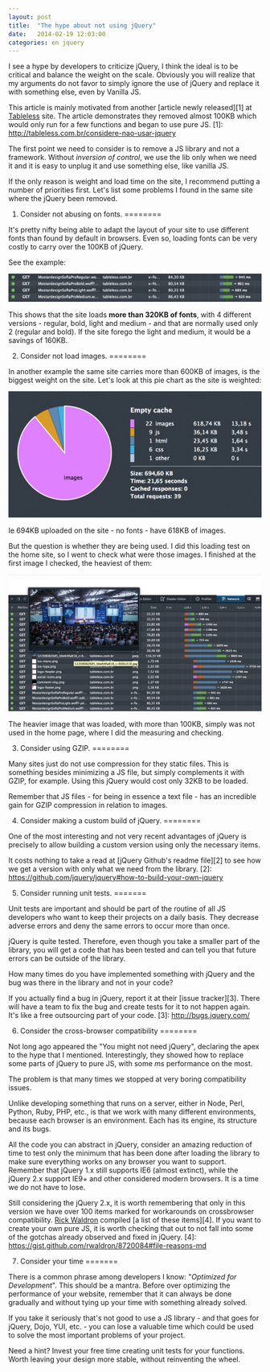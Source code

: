 ```yaml
---
layout: post
title:  "The hype about not using jQuery"
date:   2014-02-19 12:03:00
categories: en jquery
---
```


I see a hype by developers to criticize jQuery, I think the ideal is to be critical and balance the weight on the scale. Obviously you will realize that my arguments do not favor to simply ignore the use of jQuery and replace it with something else, even by Vanilla JS.

This article is mainly motivated from another [article newly released][1] at [Tableless](http://tableless.com.br) site. The article demonstrates they removed almost 100KB which would only run for a few functions and began to use pure JS.
[1]: http://tableless.com.br/considere-nao-usar-jquery

The first point we need to consider is to remove a JS library and not a framework. Without *inversion of control*, we use the lib only when we need it and it is easy to unplug it and use something else, like vanilla JS.

If the only reason is weight and load time on the site, I recommend putting a number of priorities first. Let's list some problems I found in the same site where the jQuery been removed.

1. Consider not abusing on fonts.
========

It's pretty nifty being able to adapt the layout of your site to use different fonts than found by default in browsers. Even so, loading fonts can be very costly to carry over the 100KB of jQuery.

See the example:

[![Fonts](/images/tableless-fontes.png)](/images/tableless-fontes.png)

This shows that the site loads **more than 320KB of fonts**, with 4 different versions - regular, bold, light and medium - and that are normally used only 2 (regular and bold). If the site forego the light and medium, it would be a savings of 160KB.

2. Consider not load images.
========

In another example the same site carries more than 600KB of images, is the biggest weight on the site. Let's look at this pie chart as the site is weighted:

[![Pizza chart](/images/tableless-pizza.png)](/images/tableless-pizza.png)

Ie 694KB uploaded on the site - no fonts - have 618KB of images.

But the question is whether they are being used. I did this loading test on the home site, so I went to check what were those images. I finished at the first image I checked, the heaviest of them:

[![Images](/images/tableless-imagens.png)](/images/tableless-imagens.png)

The heavier image that was loaded, with more than 100KB, simply was not used in the home page, where I did the measuring and checking.

3. Consider using GZIP.
========

Many sites just do not use compression for they static files. This is something besides minimizing a JS file, but simply complements it with GZIP, for example. Using this jQuery would cost only 32KB to be loaded.

Remember that JS files - for being in essence a text file - has an incredible gain for GZIP compression in relation to images.

4. Consider making a custom build of jQuery.
========

One of the most interesting and not very recent advantages of jQuery is precisely to allow building a custom version using only the necessary items.

It costs nothing to take a read at [jQuery Github's readme file][2] to see how we get a version with only what we need from the library.
[2]: https://github.com/jquery/jquery#how-to-build-your-own-jquery

5. Consider running unit tests.
=======

Unit tests are important and should be part of the routine of all JS developers who want to keep their projects on a daily basis. They decrease adverse errors and deny the same errors to occur more than once.

jQuery is quite tested. Therefore, even though you take a smaller part of the library, you will get a code that has been tested and can tell you that future errors can be outside of the library.

How many times do you have implemented something with jQuery and the bug was there in the library and not in your code?

If you actually find a bug in jQuery, report it at their [issue tracker][3]. There will have a team to fix the bug and create tests for it to not happen again. It's like a free outsourcing part of your code.
[3]: http://bugs.jquery.com/

6. Consider the cross-browser compatibility
========

Not long ago appeared the "You might not need jQuery", declaring the apex to the hype that I mentioned. Interestingly, they showed how to replace some parts of jQuery to pure JS, with some *ms* performance on the most.

The problem is that many times we stopped at very boring compatibility issues.

Unlike developing something that runs on a server, either in Node, Perl, Python, Ruby, PHP, etc., is that we work with many different environments, because each browser is an environment. Each has its engine, its structure and its bugs.

All the code you can abstract in jQuery, consider an amazing reduction of time to test only the minimum that has been done after loading the library to make sure everything works on any browser you want to support. Remember that jQuery 1.x still supports IE6 (almost extinct), while the jQuery 2.x support IE9+ and other considered modern browsers. It is a time we do not have to lose.

Still considering the jQuery 2.x, it is worth remembering that only in this version we have over 100 items marked for workarounds on crossbrowser compatibility. [Rick Waldron](https://twitter.com/rwaldron) compiled [a list of these items][4]. If you want to create your own pure JS, it is worth checking that out to not fall into some of the gotchas already observed and fixed in jQuery.
[4]: https://gist.github.com/rwaldron/8720084#file-reasons-md

7. Consider your time
=======

There is a common phrase among developers I know: "*Optimized for Development*". This should be a mantra. Before over optimizing the performance of your website, remember that it can always be done gradually and without tying up your time with something already solved.

If you take it seriously that's not good to use a JS library - and that goes for jQuery, Dojo, YUI, etc. - you can lose a valuable time which could be used to solve the most important problems of your project.

Need a hint? Invest your free time creating unit tests for your functions. Worth leaving your design more stable, without reinventing the wheel.